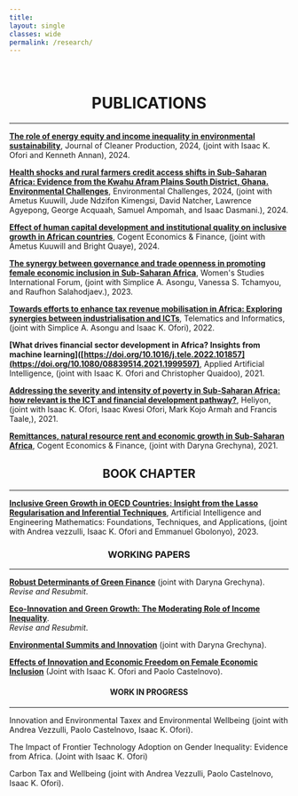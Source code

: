 ```yaml
---
title: 
layout: single
classes: wide
permalink: /research/
---
```

<br/> 

<!-- Google Tag Manager (noscript) -->
<noscript><iframe src="https://www.googletagmanager.com/ns.html?id=GTM-PNS829G"
height="0" width="0" style="display:none;visibility:hidden"></iframe></noscript>
<!-- End Google Tag Manager (noscript) -->

# <center> PUBLICATIONS </center>
- - -

**[The role of energy equity and income inequality in environmental sustainability](https://www.sciencedirect.com/science/article/pii/S0959652624026325)**, Journal of Cleaner Production, 2024, (joint with Isaac K. Ofori and Kenneth Annan), 2024. <br/>

**[Health shocks and rural farmers credit access shifts in Sub-Saharan Africa: Evidence from the Kwahu Afram Plains South District, Ghana. Environmental Challenges](https://www.sciencedirect.com/science/article/pii/S2667010024000908)**, Environmental Challenges, 2024, (joint with Ametus Kuuwill, Jude Ndzifon Kimengsi, David Natcher, Lawrence Agyepong, George Acquaah, Samuel Ampomah, and Isaac Dasmani.), 2024. <br/>


**[Effect of human capital development and institutional quality on inclusive growth in African countries](https://www.tandfonline.com/doi/pdf/10.1080/23322039.2024.2357155)**, Cogent Economics & Finance, (joint with Ametus Kuuwill and Bright Quaye), 2024. <br/>

**[The synergy between governance and trade openness in promoting female economic inclusion in Sub-Saharan Africa](https://doi.org/10.1016/j.wsif.2022.102672)**, Women's Studies International Forum, (joint with Simplice A. Asongu, Vanessa S. Tchamyou, and Raufhon Salahodjaev.), 2023. <br/>

**[Towards efforts to enhance tax revenue mobilisation in Africa: Exploring synergies between industrialisation and ICTs](https://doi.org/10.1016/j.tele.2022.101857)**, Telematics and Informatics, (joint with Simplice A. Asongu and Isaac K. Ofori), 2022. <br/>

**[What drives financial sector development in Africa? Insights from machine learning]([https://doi.org/10.1016/j.tele.2022.101857](https://doi.org/10.1080/08839514.2021.1999597)**, Applied Artificial Intelligence, (joint with Isaac K. Ofori and Christopher Quaidoo), 2021. <br/>

**[Addressing the severity and intensity of poverty in Sub-Saharan Africa: how relevant is the ICT and financial development pathway?](https://doi.org/10.1016/j.heliyon.2021.e08156)**,  Heliyon, (joint with Isaac K. Ofori, Isaac Kwesi Ofori, Mark Kojo Armah and Francis Taale,), 2021. <br/>

**[Remittances, natural resource rent and economic growth in Sub-Saharan Africa](https://doi.org/10.1080/23322039.2021.1979305)**, Cogent Economics & Finance, (joint with Daryna Grechyna), 2021. <br/>

## <center> BOOK CHAPTER </center>
- - -

**[Inclusive Green Growth in OECD Countries: Insight from the Lasso Regularisation and Inferential Techniques](https://www.taylorfrancis.com/chapters/edit/10.1201/9781003283980-18/inclusive-green-growth-oecd-countries-insight-lasso-regularization-inferential-techniques-andrea-vezzulli-isaac-ofori-pamela-ofori-emmanuel-gbolonyo)**, Artificial Intelligence and Engineering Mathematics: Foundations, Techniques, and Applications, (joint with Andrea vezzulli, Isaac K. Ofori and Emmanuel Gbolonyo), 2023. <br/>


### <center> WORKING PAPERS </center>
- - -

**[Robust Determinants of Green Finance](https://download.ssrn.com/2025/9/7/5454094.pdf?response-content-disposition=inline&X-Amz-Security-Token=IQoJb3JpZ2luX2VjEGwaCXVzLWVhc3QtMSJGMEQCICl%2BSz7TEWoABRrHgTeeZaIkjZIbIbTAFOK9oiD1ag2VAiBJkc%2BlDmZOdwH89YfiMqRxsjuB9c8YYFlx9l%2BKueTvzirHBQj1%2F%2F%2F%2F%2F%2F%2F%2F%2F%2F8BEAQaDDMwODQ3NTMwMTI1NyIMg5yZJtcCuEL8hl3aKpsFYkUh0DGf2IjhBxnEchZt8tKTRls7YWdlf1Hn3sMi7ec0E%2Bdy42GJYcGT6HPl89jRNgXjjRWLb2BkelRuL4JlQgOB0kUWAYnSUkWNd2DkKvJmTKUqO7Bz7D63RmATd57tP5lT1PGTVXOgxhIa796xnRs0rnYk%2FKTkj2LzPmkHjtN5snm1Ls6%2FtRzdX1dKamopMQyZxb6vUbIPHzeyc3my%2BQLCrwAOa6FUEAOm33eBpXbt0juxKaZTaFo22VqGuUrReKYOuzL%2Bp46ECw43gjvRuFHmtqkTH1GoLQxC4gEqdryd1EPPSUqXdUoq%2B%2B%2F%2B68DRRT%2FbE9UonYgFB0%2F%2Bhh4ZuCtX8UuOgLXj5PH3wfNoCGo2yit9baKrTNzZfT%2BLC3tQphO4D6OsbiGTr8XCm91i%2FqjshPu7GQ5wNTXFzcmsGt5E90GjDPI932pxCyIdSaLLfidqQ29f31RAtQmyjTjwvSFXyedCFDweCcTDhNmMxZ9TWrFqMqLJJFSG2DgWV60Zei4OiEhm6yuxVfGr105%2FhOJzOW2DTEw9ZakPfbTml%2B9lsN92rUhKiK2i1BNJ5%2FXKWXTzOvyx73NDbW70zBKF%2F6nj80whmuRCwWMmR9XkxQSa3x40nGEUCia8zxWWQyG2mu08b6iOD7Ap7auUGu6SYUTOZ6R%2FUbnv89JpeLG3jfps8IfrB8DwmSKRPuj0uCZsOZSiVXZUotZ5T6Io8AqVA41b42nKZIA0Ec1Bd%2FLlczhvURwxdcxzKXK4NFtqhi2Dg6m%2BzpmrRVp2hW%2B6CJjPksyXFsOUIfC3VFlZHx%2BuRsCfv9VxneCUng7NbXmNNWtlsHCdZoTmzYzgcPKmIdr342%2BPE5obcSigEWQ7A2vjgX8vgJnq7i37hk3VHDDo3vDGBjqyAeVIRsB%2FDeEodloU260kBwn%2BSvNQic4jgyyX8OyvCv0aDBr67b9yr06bshWv4QItewlOG%2BWaKG9F16pG0D52YV9KfTQth9PveaB1WyzLCd2N%2BbDvpc8cWSiv2aYRsLIj96b%2BBP2D79EAkA6uHGM691w9f%2BcpDu1n1mgPOKjoEbdJy8b1XhdbOOPuM6zeb0%2FHx3N7%2FR92W2yikKZNi7WyfTp6YxvvuScmXJLZ%2Fi8M82y8uF0%3D&X-Amz-Algorithm=AWS4-HMAC-SHA256&X-Amz-Date=20250930T202547Z&X-Amz-SignedHeaders=host&X-Amz-Expires=300&X-Amz-Credential=ASIAUPUUPRWE5JINCCXD%2F20250930%2Fus-east-1%2Fs3%2Faws4_request&X-Amz-Signature=47cba679865fa253de9700f368ae30177e0925914504d5f4dde8e065cbfee4a8&abstractId=5454094)** (joint with Daryna Grechyna). <br/>
*Revise and Resubmit*. <br/>

**[Eco-Innovation and Green Growth: The Moderating Role of Income Inequality](https://download.ssrn.com/2025/9/8/5457074.pdf?response-content-disposition=inline&X-Amz-Security-Token=IQoJb3JpZ2luX2VjEGwaCXVzLWVhc3QtMSJHMEUCIHO1rldHE58z0NGARuqViPijEvCdvQ7nahVdDpgblWEGAiEA5zgmYuua2Rx5audMwAJxTmXrchtLiLiJ%2FmSXGnlhHMYqxgUI9f%2F%2F%2F%2F%2F%2F%2F%2F%2F%2FARAEGgwzMDg0NzUzMDEyNTciDOcI1Gk%2BOwVRuMgVYiqaBTWiLqm6qXIk%2BOumQZ2Fz%2BrP1cvMh0mZ7UwCJjMiNL17YwCfhbaes%2FHnXbIZqZVqp2y%2B0LCoaKsXofolav69I0%2F%2BKowlUWqiI9XdRa6xvtOkN%2BnU8EpZE1%2BOMc6anVLh2c%2BbEItTf43sLSbEZsjJl2fimSujEe%2BBMh0fcO7FTBuXGQZ0E4AHtmMVEFY0K7I5nFPvaOeK3z9nlleQ1BBPheiAWmu%2FQJZw8h7LInQLXzoU70iDOtaJlNRankXD7MqU0dYaHWMh9o1MV7VJ8%2BqYEbwGhZ652tl3q2Su%2BZi1Uw77YzhI51uOUer28KrfS7XVYAVCp3%2FOdwKjjfnQ%2BcrydPbtGZcfpRjqSgj14vrfwjIUIcw4V4HOA3q4vAfXEuy3v%2F521IQbGckWa6n7GIyW4YOwjSGWzEs3Kl5XfaZQFU1IZFbsz3BuXjCYR3LsYDEbwRt%2FU6BQnkpHMCV1Z1RsxHQKqZcXncx09jaG0zAnHLdDfLRy9OKPwHR6ILmvwcuYXT2iIfDuqIleoFpvsWi0Pqr2cUbppeZ57xEIOg5w3a8GZF07K9Tj7qP18HhmLXd091nh%2FhqPAjEwyyMv9O4DrPLPHk1rreYQRPjxPd9k2UJAj0TbzPpvosvVb7bXnw5ddh9YL1Vnd0Wu0DaJhf10ZCsB%2Fv5jI0IZrZSHIs7YvHrmXUQMtyXAb4iR%2BcGPgCvO4Rle1VNJ4QjSJ5DEz7Oous34G6ICrXbcv%2B5u7NHBSfc%2BLAZRouyo2lAUuehL02ScWeQaqT9KeE2EzlK1BKhVEaXacFgzN%2FyVoPySHdwo0MlvQcrizIvog0QqVPslfaedR7LQX31Xk05WNr0i7InYjcl3c0l1VsZhyO%2BYyHx4y2U0vcE9HWoYDXTRcDDr3fDGBjqxAY4knolP9ZI%2B6E%2BC2j6UHvSS%2Bi0wPc5gP%2BG1klXLwA7zJ7FR0QZgFxGgiEh65SAbMJH6GggdSScPOV7v7vmc%2BrvsKmGIpEfWrcIlaBm%2FvMW42m3ybLrd0qm643T17D4lsR8UPU01FBfSaHwvdXfeRxc8WfQULs1hQkCIvNFVkCc9EfHJpbvfinjv5IbATIjm4sSid%2F4jyGGwle89CzeIow05qsJ7s4cjfp0b5xmZ4JgCgA%3D%3D&X-Amz-Algorithm=AWS4-HMAC-SHA256&X-Amz-Date=20250930T203415Z&X-Amz-SignedHeaders=host&X-Amz-Expires=300&X-Amz-Credential=ASIAUPUUPRWE3L6ZP6DY%2F20250930%2Fus-east-1%2Fs3%2Faws4_request&X-Amz-Signature=0b57c282ca67a9cc7ba9aaa8418c3d0484bdf41da7c7083179c12401233c4868&abstractId=5457074)**. <br/>
*Revise and Resubmit*. <br/>

**[Environmental Summits and Innovation](https://www.ifo.de/DocDL/cesifo1_wp12120.pdf)** (joint with Daryna Grechyna). <br/>


 **[Effects of Innovation and Economic Freedom on Female Economic Inclusion](https://www.econstor.eu/bitstream/10419/298786/1/Ofori-Female-Economic-Inclusion.pdf)** (Joint with Isaac K. Ofori and Paolo Castelnovo). <br/>


#### <center> WORK IN PROGRESS </center>
- - -

Innovation and Environmental Taxex and Environmental Wellbeing (joint with Andrea Vezzulli, Paolo Castelnovo, Isaac K. Ofori). 

 The Impact of Frontier Technology Adoption on Gender Inequality: Evidence from Africa. (Joint with Isaac K. Ofori)
 
 Carbon Tax and Wellbeing (joint with Andrea Vezzulli, Paolo Castelnovo, Isaac K. Ofori). <br/>
